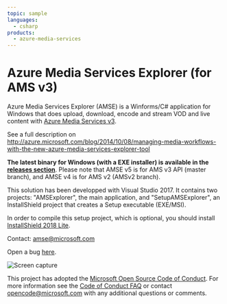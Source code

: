 ```yaml
---
topic: sample
languages:
  - csharp
products:
  - azure-media-services
---
```


# Azure Media Services Explorer (for AMS v3)
Azure Media Services Explorer (AMSE) is a Winforms/C# application for Windows that does upload, download, encode and stream VOD and live content with [Azure Media Services v3](https://azure.microsoft.com/en-us/services/media-services/).

See a full description on http://azure.microsoft.com/blog/2014/10/08/managing-media-workflows-with-the-new-azure-media-services-explorer-tool

**The latest binary for Windows (with a EXE installer) is available in the [releases section](https://github.com/Azure/Azure-Media-Services-Explorer/releases)**. Please note that AMSE v5 is for AMS v3 API (master branch), and AMSE v4 is for AMS v2 (AMSv2 branch).

This solution has been developped with Visual Studio 2017. It contains two projects: "AMSExplorer", the main application, and "SetupAMSExplorer", an InstallShield project that creates a Setup executable (EXE/MSI).

In order to compile this setup project, which is optional, you should install [InstallShield 2018 Lite](https://marketplace.visualstudio.com/items?itemName=Flexera-InstallShield-Lite.InstallShield2018Lite).

Contact: amse@microsoft.com

Open a bug [here](https://github.com/Azure/Azure-Media-Services-Explorer/issues/new).

![Screen capture](https://user-images.githubusercontent.com/8104205/55551917-35fbd080-56dc-11e9-879e-2c18093b2f33.png)

This project has adopted the [Microsoft Open Source Code of Conduct](https://opensource.microsoft.com/codeofconduct/). For more information see the [Code of Conduct FAQ](https://opensource.microsoft.com/codeofconduct/faq/) or contact [opencode@microsoft.com](mailto:opencode@microsoft.com) with any additional questions or comments.
